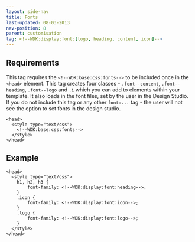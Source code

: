 ```yaml
---
layout: side-nav
title: Fonts
last-updated: 08-03-2013
nav-position: 8
parent: customisation
tag: <!--WDK:display:font:[logo, heading, content, icon]-->
---
```


## Requirements

This tag requires the `<!--WDK:base:css:fonts-->` to be included once in the `<head>` element. 
This tag creates four classes - `.font--content`, `.font--heading`, `.font--logo` and `.i` which you can add to elements within your template. It also loads in the font files, set by the user in the Design Studio.
If you do not include this tag or any other `font:...` tag - the user will not see the option to set fonts in the design studio.

~~~
<head>
  <style type="text/css">
	<!--WDK:base:css:fonts-->
  </style>
</head>
~~~

## Example

~~~
<head>
  <style type="text/css">
	h1, h2, h3 {
		font-family: <!--WDK:display:font:heading-->;
	}
	.icon {
		font-family: <!--WDK:display:font:icon-->;
	}
	.logo {
		font-family: <!--WDK:display:font:logo-->;
	}
  </style>
</head>
~~~